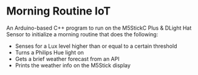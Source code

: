 # Morning Routine IoT
An Arduino-based C++ program to run on the M5StickC Plus &amp; DLight Hat Sensor to initialize a morning routine that does the following:
- Senses for a Lux level higher than or equal to a certain threshold
- Turns a Philips Hue light on
- Gets a brief weather forecast from an API
- Prints the weather info on the M5Stick display
